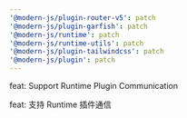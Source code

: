 ```yaml
---
'@modern-js/plugin-router-v5': patch
'@modern-js/plugin-garfish': patch
'@modern-js/runtime': patch
'@modern-js/runtime-utils': patch
'@modern-js/plugin-tailwindcss': patch
'@modern-js/plugin': patch
---
```


feat: Support Runtime Plugin Communication

feat: 支持 Runtime 插件通信
